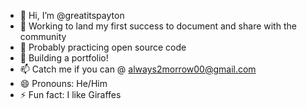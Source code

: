 - 👋 Hi, I’m @greatitspayton
- 👀 Working to land my first success to document and share with the community
- 🌱 Probably practicing open source code
- 💞️ Building a portfolio!
- 📫 Catch me if you can @ always2morrow00@gmail.com
- 😄 Pronouns: He/Him
- ⚡ Fun fact: I like Giraffes 

<!---
greatitspayton/greatitspayton is a ✨ special ✨ repository because its `README.md` (this file) appears on your GitHub profile.
You can click the Preview link to take a look at your changes.
--->
